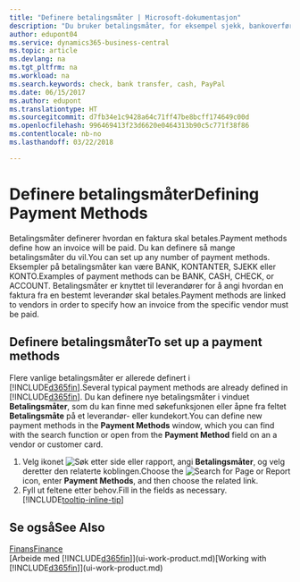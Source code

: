 ```yaml
---
title: "Definere betalingsmåter | Microsoft-dokumentasjon"
description: "Du bruker betalingsmåter, for eksempel sjekk, bankoverføring, kontanter eller PayPal, til å definere hvordan en faktura skal betales."
author: edupont04
ms.service: dynamics365-business-central
ms.topic: article
ms.devlang: na
ms.tgt_pltfrm: na
ms.workload: na
ms.search.keywords: check, bank transfer, cash, PayPal
ms.date: 06/15/2017
ms.author: edupont
ms.translationtype: HT
ms.sourcegitcommit: d7fb34e1c9428a64c71ff47be8bcff174649c00d
ms.openlocfilehash: 996469413f23d6620e0464313b90c5c771f38f86
ms.contentlocale: nb-no
ms.lasthandoff: 03/22/2018

---
```

# <a name="defining-payment-methods"></a><span data-ttu-id="fe3bc-103">Definere betalingsmåter</span><span class="sxs-lookup"><span data-stu-id="fe3bc-103">Defining Payment Methods</span></span>
<span data-ttu-id="fe3bc-104">Betalingsmåter definerer hvordan en faktura skal betales.</span><span class="sxs-lookup"><span data-stu-id="fe3bc-104">Payment methods define how an invoice will be paid.</span></span> <span data-ttu-id="fe3bc-105">Du kan definere så mange betalingsmåter du vil.</span><span class="sxs-lookup"><span data-stu-id="fe3bc-105">You can set up any number of payment methods.</span></span> <span data-ttu-id="fe3bc-106">Eksempler på betalingsmåter kan være BANK, KONTANTER, SJEKK eller KONTO.</span><span class="sxs-lookup"><span data-stu-id="fe3bc-106">Examples of payment methods can be BANK, CASH, CHECK, or ACCOUNT.</span></span>
<span data-ttu-id="fe3bc-107">Betalingsmåter er knyttet til leverandører for å angi hvordan en faktura fra en bestemt leverandør skal betales.</span><span class="sxs-lookup"><span data-stu-id="fe3bc-107">Payment methods are linked to vendors in order to specify how an invoice from the specific vendor must be paid.</span></span>

## <a name="to-set-up-a-payment-methods"></a><span data-ttu-id="fe3bc-108">Definere betalingsmåter</span><span class="sxs-lookup"><span data-stu-id="fe3bc-108">To set up a payment methods</span></span>
<span data-ttu-id="fe3bc-109">Flere vanlige betalingsmåter er allerede definert i [!INCLUDE[d365fin](includes/d365fin_md.md)].</span><span class="sxs-lookup"><span data-stu-id="fe3bc-109">Several typical payment methods are already defined in [!INCLUDE[d365fin](includes/d365fin_md.md)].</span></span> <span data-ttu-id="fe3bc-110">Du kan definere nye betalingsmåter i vinduet **Betalingsmåter**, som du kan finne med søkefunksjonen eller åpne fra feltet **Betalingsmåte** på et leverandør- eller kundekort.</span><span class="sxs-lookup"><span data-stu-id="fe3bc-110">You can define new payment methods in the **Payment Methods** window, which you can find with the search function or open from the **Payment Method** field on an a vendor or customer card.</span></span>
1. <span data-ttu-id="fe3bc-111">Velg ikonet ![Søk etter side eller rapport](media/ui-search/search_small.png "Søk etter side eller rapport"), angi **Betalingsmåter**, og velg deretter den relaterte koblingen.</span><span class="sxs-lookup"><span data-stu-id="fe3bc-111">Choose the ![Search for Page or Report](media/ui-search/search_small.png "Search for Page or Report icon") icon, enter **Payment Methods**, and then choose the related link.</span></span>
2. <span data-ttu-id="fe3bc-112">Fyll ut feltene etter behov.</span><span class="sxs-lookup"><span data-stu-id="fe3bc-112">Fill in the fields as necessary.</span></span> [!INCLUDE[tooltip-inline-tip](includes/tooltip-inline-tip_md.md)]

## <a name="see-also"></a><span data-ttu-id="fe3bc-113">Se også</span><span class="sxs-lookup"><span data-stu-id="fe3bc-113">See Also</span></span>
[<span data-ttu-id="fe3bc-114">Finans</span><span class="sxs-lookup"><span data-stu-id="fe3bc-114">Finance</span></span>](finance.md)  
<span data-ttu-id="fe3bc-115">[Arbeide med [!INCLUDE[d365fin](includes/d365fin_md.md)]](ui-work-product.md)</span><span class="sxs-lookup"><span data-stu-id="fe3bc-115">[Working with [!INCLUDE[d365fin](includes/d365fin_md.md)]](ui-work-product.md)</span></span>  

